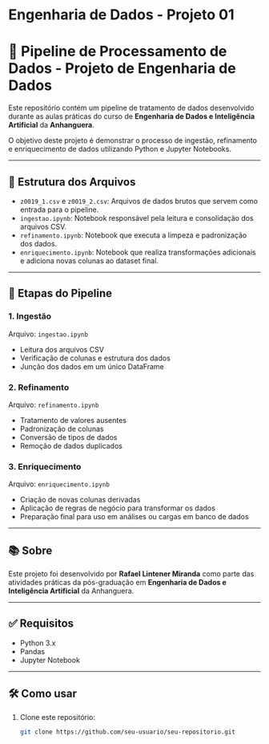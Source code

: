 # Engenharia de Dados - Projeto 01

# 🚀 Pipeline de Processamento de Dados - Projeto de Engenharia de Dados

Este repositório contém um pipeline de tratamento de dados desenvolvido durante as aulas práticas do curso de **Engenharia de Dados e Inteligência Artificial** da **Anhanguera**.

O objetivo deste projeto é demonstrar o processo de ingestão, refinamento e enriquecimento de dados utilizando Python e Jupyter Notebooks.

---

## 📁 Estrutura dos Arquivos

- `z0019_1.csv` e `z0019_2.csv`: Arquivos de dados brutos que servem como entrada para o pipeline.
- `ingestao.ipynb`: Notebook responsável pela leitura e consolidação dos arquivos CSV.
- `refinamento.ipynb`: Notebook que executa a limpeza e padronização dos dados.
- `enriquecimento.ipynb`: Notebook que realiza transformações adicionais e adiciona novas colunas ao dataset final.

---

## 🔄 Etapas do Pipeline

### 1. Ingestão
Arquivo: `ingestao.ipynb`

- Leitura dos arquivos CSV
- Verificação de colunas e estrutura dos dados
- Junção dos dados em um único DataFrame

### 2. Refinamento
Arquivo: `refinamento.ipynb`

- Tratamento de valores ausentes
- Padronização de colunas
- Conversão de tipos de dados
- Remoção de dados duplicados

### 3. Enriquecimento
Arquivo: `enriquecimento.ipynb`

- Criação de novas colunas derivadas
- Aplicação de regras de negócio para transformar os dados
- Preparação final para uso em análises ou cargas em banco de dados

---

## 📚 Sobre

Este projeto foi desenvolvido por **Rafael Lintener Miranda** como parte das atividades práticas da pós-graduação em **Engenharia de Dados e Inteligência Artificial** da Anhanguera.

---

## ✅ Requisitos

- Python 3.x
- Pandas
- Jupyter Notebook

---

## 🛠️ Como usar

1. Clone este repositório:
   ```bash
   git clone https://github.com/seu-usuario/seu-repositorio.git


